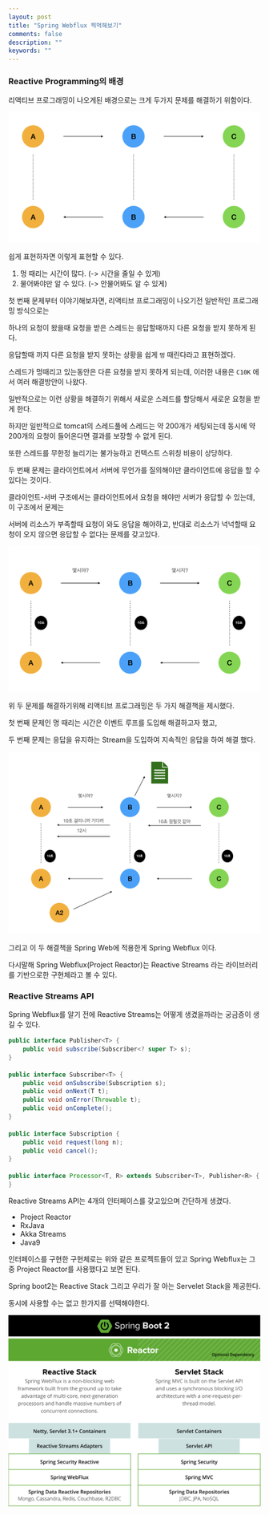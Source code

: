```yaml
---
layout: post
title: "Spring Webflux 찍먹해보기"
comments: false
description: ""
keywords: ""
---
```



### Reactive Programming의 배경

리액티브 프로그래밍이 나오게된 배경으로는 크게 두가지 문제를 해결하기 위함이다.

![w1](/images/webflux/w1.png)

쉽게 표현하자면 이렇게 표현할 수 있다.

1. 멍 때리는 시간이 많다. (-> 시간을 줄일 수 있게)
2. 물어봐야만 알 수 있다. (-> 안물어봐도 알 수 있게)



첫 번째 문제부터 이야기해보자면, 리액티브 프로그래밍이 나오기전 일반적인 프로그래밍 방식으로는

하나의 요청이 왔을때 요청을 받은 스레드는 응답할때까지 다른 요청을 받지 못하게 된다.

응답할때 까지 다른 요청을 받지 못하는 상황을 쉽게 `멍` 때린다라고 표현하겠다.


스레드가 멍때리고 있는동안은 다른 요청을 받지 못하게 되는데, 이러한 내용은 `C10K` 에서 여러 해결방안이 나왔다.

일반적으로는 이런 상황을 해결하기 위해서 새로운 스레드를 할당해서 새로운 요청을 받게 한다.

하지만 일반적으로 tomcat의 스레드풀에 스레드는 약 200개가 세팅되는데 동시에 약 200개의 요청이 들어온다면 결과를 보장할 수 없게 된다.

또한 스레드를 무한정 늘리기는 불가능하고 컨텍스트 스위칭 비용이 상당하다.




두 번째 문제는 클라이언트에서 서버에 무언가를 질의해야만 클라이언트에 응답을 할 수 있다는 것이다.

클라이언트-서버 구조에서는 클라이언트에서 요청을 해야만 서버가 응답할 수 있는데, 이 구조에서 문제는 

서버에 리소스가 부족할때 요청이 와도 응답을 해야하고, 반대로 리소스가 넉넉할때 요청이 오지 않으면 응답할 수 없다는 문제를 갖고있다.

![w2](/images/webflux/w2.png)

위 두 문제를 해결하기위해 리액티브 프로그래밍은 두 가지 해결책을 제시했다.

첫 번째 문제인 멍 때리는 시간은 이벤트 루프를 도입해 해결하고자 했고, 

두 번째 문제는 응답을 유지하는 Stream을 도입하여 지속적인 응답을 하여 해결 했다.


![w3](/images/webflux/w3.png)

그리고 이 두 해결책을 Spring Web에 적용한게 Spring Webflux 이다.


다시말해 Spring Webflux(Project Reactor)는 Reactive Streams 라는 라이브러리를 기반으로한 구현체라고 볼 수 있다.


### Reactive Streams API

Spring Webflux를 알기 전에 Reactive Streams는 어떻게 생겼을까라는 궁금증이 생길 수 있다.



```java
public interface Publisher<T> {
    public void subscribe(Subscriber<? super T> s);
}

public interface Subscriber<T> {
    public void onSubscribe(Subscription s);
    public void onNext(T t);
    public void onError(Throwable t);
    public void onComplete();
}

public interface Subscription {
    public void request(long n);
    public void cancel();
}

public interface Processor<T, R> extends Subscriber<T>, Publisher<R> {
}
```

Reactive Streams API는 4개의 인터페이스를 갖고있으며 간단하게 생겼다.


- Project Reactor
- RxJava
- Akka Streams
- Java9 

인터페이스를 구현한 구현체로는 위와 같은 프로젝트들이 있고 Spring Webflux는 그 중 Project Reactor를 사용했다고 보면 된다.

Spring boot2는 Reactive Stack 그리고 우리가 잘 아는 Servelet Stack을 제공한다.

동시에 사용할 수는 없고 한가지를 선택해야한다.

![w3](/images/webflux/boot2.png)